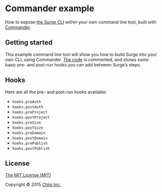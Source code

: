 # Commander example

How to expose [the Surge CLI](https://github.com/sintaxi/surge) within your own command line tool, built with [Commander](https://github.com/tj/commander.js).

## Getting started

This example command line tool will show you how to build Surge into your own CLI, using Commander. [The code](bin/example) is commented, and shows some basic pre- and post-run hooks you can add between Surge’s steps.

## Hooks

Here are all the pre- and post-run hooks available:

- `hooks.preAuth`
- `hooks.postAuth`
- `hooks.preProject`
- `hooks.postProject`
- `hooks.preSize`
- `hooks.postSize`
- `hooks.preDomain`
- `hooks.postDomain`
- `hooks.prePublish`
- `hooks.postPublish`

## License

[The MIT License (MIT)](LICENSE.md)

Copyright © 2015 [Chloi Inc.](http://chloi.io)
